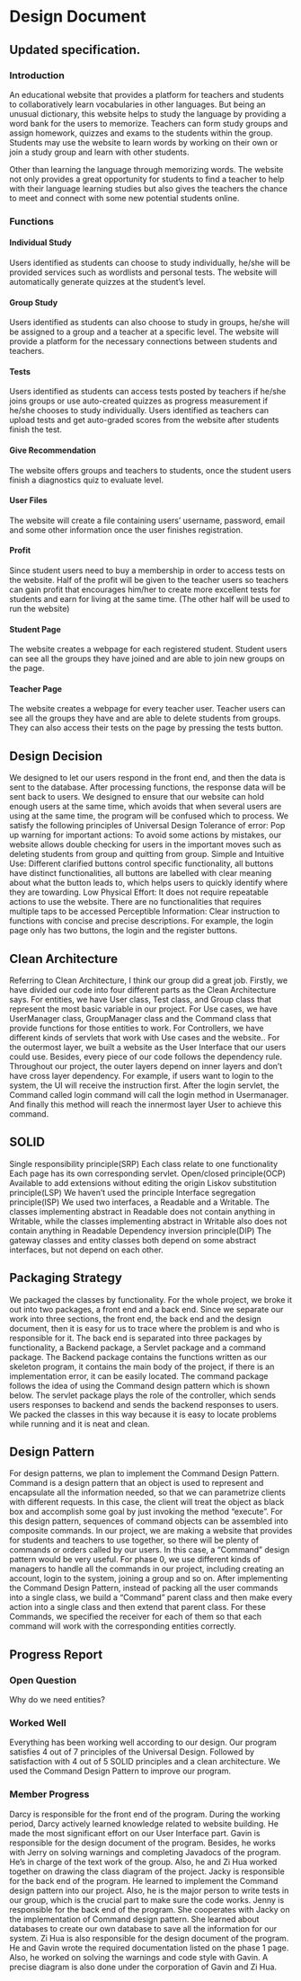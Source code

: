 # Design Document
## Updated specification.
### Introduction

An educational website that provides a platform for teachers and students to collaboratively learn vocabularies in other languages. But being an unusual dictionary, this website helps to study the language by providing a word bank for the users to memorize. Teachers can form study groups and assign homework, quizzes and exams to the students within the group. Students may use the website to learn words by working on their own or join a study group and learn with other students. 

Other than learning the language through memorizing words. The website not only provides a great opportunity for students to find a teacher to help with their language learning studies but also gives the teachers the chance to meet and connect with some new potential students online. 

### Functions
#### Individual Study
Users identified as students can choose to study individually, he/she will be provided services such as wordlists and personal tests. The website will automatically generate quizzes at the student’s level.
#### Group Study
Users identified as students can also choose to study in groups, he/she will be assigned to a group and a teacher at a specific level. The website will provide a platform for the necessary connections between students and teachers.
#### Tests
Users identified as students can access tests posted by teachers if he/she joins groups or use auto-created quizzes as progress measurement if he/she chooses to study individually.
Users identified as teachers can upload tests and get auto-graded scores from the website after students finish the test.
#### Give Recommendation
The website offers groups and teachers to students, once the student users finish a diagnostics quiz to evaluate level.
#### User Files
The website will create a file containing users’ username, password, email and some other information once the user finishes registration.
#### Profit
Since student users need to buy a membership in order to access tests on the website. Half of the profit will be given to the teacher users so teachers can gain profit that encourages him/her to create more excellent tests for students and earn for living at the same time. (The other half will be used to run the website)
#### Student Page
The website creates a webpage for each registered student. Student users can see all the groups they have joined and are able to join new groups on the page.
#### Teacher Page
The website creates a webpage for every teacher user. Teacher users can see all the groups they have and are able to delete students from groups. They can also access their tests on the page by pressing the tests button.
## Design Decision
We designed to let our users respond in the front end, and then the data is sent to the database. After processing functions, the response data will be sent back to users. We designed to ensure that our website can hold enough users at the same time, which avoids that when several users are using at the same time, the program will be confused which to process.
We satisfy the following principles of Universal Design
Tolerance of error:
Pop up warning for important actions: To avoid some actions by mistakes, our website allows double checking for users in the important moves such as deleting students from group and quitting from group.
Simple and Intuitive Use:
Different clarified buttons control specific functionality, all buttons have distinct functionalities, all buttons are labelled with clear meaning about what the button leads to, which helps users to quickly identify where they are towarding.
Low Physical Effort:
It does not require repeatable actions to use the website. There are no functionalities that requires multiple taps to be accessed
Perceptible Information:
Clear instruction to functions with concise and precise descriptions. For example, the login page only has two buttons, the login and the register buttons.

## Clean Architecture
Referring to Clean Architecture, I think our group did a great job. Firstly, we have divided our code into four different parts as the Clean Architecture says. For entities, we have User class, Test class, and Group class that represent the most basic variable in our project. For Use cases, we have UserManager class, GroupManager class and the Command class that provide functions for those entities to work. For Controllers, we have different kinds of servlets that work with Use cases and the website.. For the outermost layer, we built a website as the User Interface that our users could use.
Besides, every piece of our code follows the dependency rule. Throughout our project, the outer layers depend on inner layers and don’t have cross layer dependency. For example, if users want to login to the system, the UI will receive the instruction first. After the login servlet, the Command called login command will call the login method in Usermanager. And finally this method will reach the innermost layer User to achieve this command.


## SOLID

Single responsibility principle(SRP) Each class relate to one functionality 
Each page has its own corresponding servlet.
Open/closed principle(OCP) Available to add extensions without editing the origin
Liskov substitution principle(LSP) We haven’t used the principle
Interface segregation principle(ISP) We used two interfaces, a Readable and a Writable. The classes implementing abstract in Readable does not contain anything in Writable, while the classes implementing abstract in Writable also does not contain anything in Readable
Dependency inversion principle(DIP) The gateway classes and entity classes both depend on some abstract interfaces, but not depend on each other.


## Packaging Strategy
We packaged the classes by functionality. For the whole project, we broke it out into two packages, a front end and a back end. Since we separate our work into three sections, the front end, the back end and the design document, then it is easy for us to trace where the problem is and who is responsible for it. The back end is separated into three packages by functionality, a Backend package, a Servlet package and a command package. The Backend package contains the functions written as our skeleton program, it contains the main body of the project, if there is an implementation error, it can be easily located. The command package follows the idea of using the Command design pattern which is shown below. The servlet package plays the role of the controller, which sends users responses to backend and sends the backend responses to users. We packed the classes in this way because it is easy to locate problems while running and it is neat and clean.

## Design Pattern
For design patterns, we plan to implement the Command Design Pattern. 	Command is a design pattern that an object is used to represent and encapsulate all the information needed, so that we can parametrize clients with different requests. In this case, the client will treat the object as black box and accomplish some goal by just invoking the method “execute”. For this design pattern, sequences of command objects can be assembled into composite commands. 
In our project, we are making a website that provides for students and teachers to use together, so there will be plenty of commands or orders called by our users. In this case, a “Command” design pattern would be very useful. For phase 0, we use different kinds of managers to handle all the commands in our project, including creating an account, login to the system, joining a group and so on. After implementing the Command Design Pattern,  instead of packing all the user commands into a single class, we build a “Command” parent class and then make every action into a single class and then extend that parent class. For these Commands, we specified the receiver for each of them so that each command will work with the corresponding entities correctly. 




## Progress Report
### Open Question
Why do we need entities?
### Worked Well
Everything has been working well according to our design. Our program satisfies 4 out of 7 principles of the Universal Design. Followed by satisfaction with 4 out of 5 SOLID principles and a clean architecture. We used the Command Design Pattern to improve our program.
### Member Progress
Darcy is responsible for the front end of the program. During the working period, Darcy actively learned knowledge related to website building. He made the most significant effort on our User Interface part. 
Gavin is responsible for the design document of the program. Besides, he works with Jerry on solving warnings and completing Javadocs of the program. He’s in charge of the text work of the group. Also, he and Zi Hua worked together on drawing the class diagram of the project.
Jacky is responsible for the back end of the program. He learned to implement the Command design pattern into our project. Also, he is the major person to write tests in our group, which is the crucial part to make sure the code works.
Jenny is responsible for the back end of the program. She cooperates with Jacky on the implementation of Command design pattern. She learned about databases to create our own database to save all the information for our system.
Zi Hua is also responsible for the design document of the program. He and Gavin wrote the required documentation listed on the phase 1 page. Also, he worked on solving the warnings and code style with Gavin. A precise diagram is also done under the corporation of Gavin and Zi Hua. 

